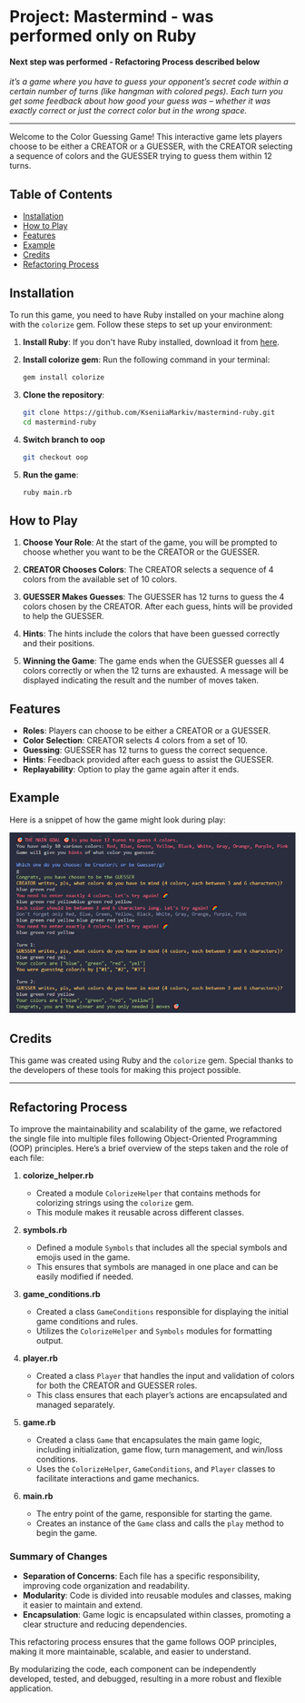 # Project: Mastermind - was performed only on Ruby


#### Next step was performed - Refactoring Process described below

_it’s a game where you have to guess your opponent’s secret code within a certain number of turns (like hangman with colored pegs). Each turn you get some feedback about how good your guess was – whether it was exactly correct or just the correct color but in the wrong space._

---

Welcome to the Color Guessing Game! This interactive game lets players choose to be either a CREATOR or a GUESSER, with the CREATOR selecting a sequence of colors and the GUESSER trying to guess them within 12 turns.

## Table of Contents

- [Installation](#installation)
- [How to Play](#how-to-play)
- [Features](#features)
- [Example](#example)
- [Credits](#credits)
- [Refactoring Process](#refactoring-process)

## Installation

To run this game, you need to have Ruby installed on your machine along with the `colorize` gem. Follow these steps to set up your environment:

1. **Install Ruby**: If you don't have Ruby installed, download it from [here](https://www.ruby-lang.org/en/downloads/).

2. **Install colorize gem**: Run the following command in your terminal:
    ```sh
    gem install colorize
    ```

3. **Clone the repository**:
    ```sh
    git clone https://github.com/KseniiaMarkiv/mastermind-ruby.git
    cd mastermind-ruby
    ```

4. **Switch branch to oop**
   ```sh
   git checkout oop
   ```

5. **Run the game**:
    ```sh
    ruby main.rb
    ```

## How to Play

1. **Choose Your Role**: At the start of the game, you will be prompted to choose whether you want to be the CREATOR or the GUESSER.
   
2. **CREATOR Chooses Colors**: The CREATOR selects a sequence of 4 colors from the available set of 10 colors.

3. **GUESSER Makes Guesses**: The GUESSER has 12 turns to guess the 4 colors chosen by the CREATOR. After each guess, hints will be provided to help the GUESSER.
   
4. **Hints**: The hints include the colors that have been guessed correctly and their positions.

5. **Winning the Game**: The game ends when the GUESSER guesses all 4 colors correctly or when the 12 turns are exhausted. A message will be displayed indicating the result and the number of moves taken.

## Features

- **Roles**: Players can choose to be either a CREATOR or a GUESSER.
- **Color Selection**: CREATOR selects 4 colors from a set of 10.
- **Guessing**: GUESSER has 12 turns to guess the correct sequence.
- **Hints**: Feedback provided after each guess to assist the GUESSER.
- **Replayability**: Option to play the game again after it ends.

## Example

Here is a snippet of how the game might look during play:

![alt text](https://github.com/KseniiaMarkiv/mastermind-ruby/blob/main/example_game_output.png?raw=true)

## Credits

This game was created using Ruby and the `colorize` gem. Special thanks to the developers of these tools for making this project possible.

----------------------------------------------------------------

## Refactoring Process

To improve the maintainability and scalability of the game, we refactored the single file into multiple files following Object-Oriented Programming (OOP) principles. Here’s a brief overview of the steps taken and the role of each file:

1. **colorize_helper.rb**
    - Created a module `ColorizeHelper` that contains methods for colorizing strings using the `colorize` gem.
    - This module makes it reusable across different classes.

2. **symbols.rb**
    - Defined a module `Symbols` that includes all the special symbols and emojis used in the game.
    - This ensures that symbols are managed in one place and can be easily modified if needed.

3. **game_conditions.rb**
    - Created a class `GameConditions` responsible for displaying the initial game conditions and rules.
    - Utilizes the `ColorizeHelper` and `Symbols` modules for formatting output.

4. **player.rb**
    - Created a class `Player` that handles the input and validation of colors for both the CREATOR and GUESSER roles.
    - This class ensures that each player’s actions are encapsulated and managed separately.

5. **game.rb**
    - Created a class `Game` that encapsulates the main game logic, including initialization, game flow, turn management, and win/loss conditions.
    - Uses the `ColorizeHelper`, `GameConditions`, and `Player` classes to facilitate interactions and game mechanics.

6. **main.rb**
    - The entry point of the game, responsible for starting the game.
    - Creates an instance of the `Game` class and calls the `play` method to begin the game.

### Summary of Changes

- **Separation of Concerns**: Each file has a specific responsibility, improving code organization and readability.
- **Modularity**: Code is divided into reusable modules and classes, making it easier to maintain and extend.
- **Encapsulation**: Game logic is encapsulated within classes, promoting a clear structure and reducing dependencies.

This refactoring process ensures that the game follows OOP principles, making it more maintainable, scalable, and easier to understand. 

By modularizing the code, each component can be independently developed, tested, and debugged, resulting in a more robust and flexible application.
